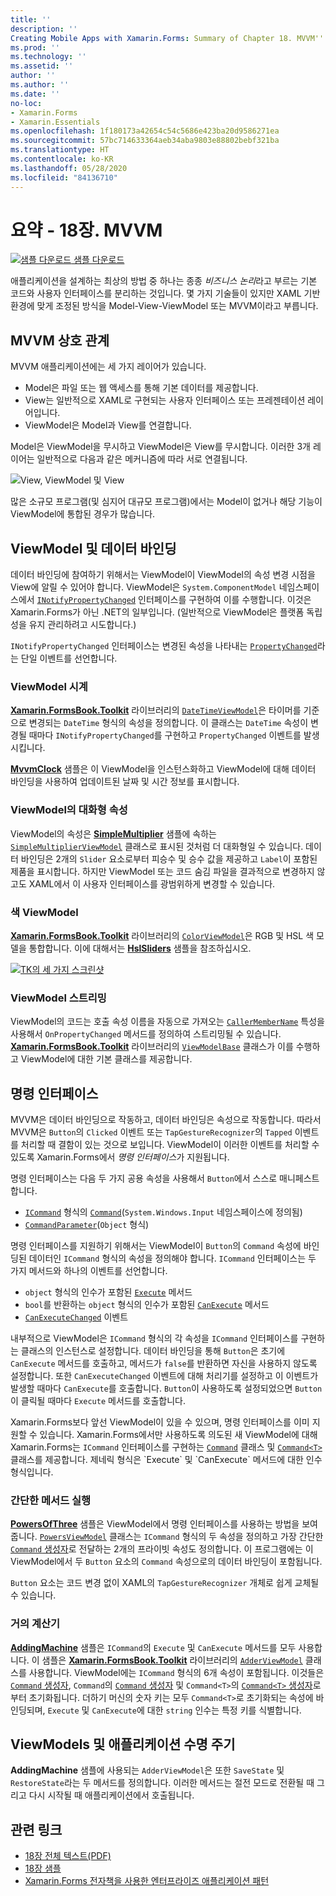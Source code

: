 ```yaml
---
title: ''
description: ''
Creating Mobile Apps with Xamarin.Forms: Summary of Chapter 18. MVVM''
ms.prod: ''
ms.technology: ''
ms.assetid: ''
author: ''
ms.author: ''
ms.date: ''
no-loc:
- Xamarin.Forms
- Xamarin.Essentials
ms.openlocfilehash: 1f180173a42654c54c5686e423ba20d9586271ea
ms.sourcegitcommit: 57bc714633364aeb34aba9803e88802bebf321ba
ms.translationtype: HT
ms.contentlocale: ko-KR
ms.lasthandoff: 05/28/2020
ms.locfileid: "84136710"
---
```

# <a name="summary-of-chapter-18-mvvm"></a>요약 - 18장. MVVM

[![샘플 다운로드](~/media/shared/download.png) 샘플 다운로드](https://github.com/xamarin/xamarin-forms-book-samples/tree/master/Chapter18)

애플리케이션을 설계하는 최상의 방법 중 하나는 종종 *비즈니스 논리*라고 부르는 기본 코드와 사용자 인터페이스를 분리하는 것입니다. 몇 가지 기술들이 있지만 XAML 기반 환경에 맞게 조정된 방식을 Model-View-ViewModel 또는 MVVM이라고 부릅니다.

## <a name="mvvm-interrelationships"></a>MVVM 상호 관계

MVVM 애플리케이션에는 세 가지 레이어가 있습니다.

- Model은 파일 또는 웹 액세스를 통해 기본 데이터를 제공합니다.
- View는 일반적으로 XAML로 구현되는 사용자 인터페이스 또는 프레젠테이션 레이어입니다.
- ViewModel은 Model과 View를 연결합니다.

Model은 ViewModel을 무시하고 ViewModel은 View를 무시합니다. 이러한 3개 레이어는 일반적으로 다음과 같은 메커니즘에 따라 서로 연결됩니다.

![View, ViewModel 및 View](images/ch18fg03.png "MVVM")

많은 소규모 프로그램(및 심지어 대규모 프로그램)에서는 Model이 없거나 해당 기능이 ViewModel에 통합된 경우가 많습니다.

## <a name="viewmodels-and-data-binding"></a>ViewModel 및 데이터 바인딩

데이터 바인딩에 참여하기 위해서는 ViewModel이 ViewModel의 속성 변경 시점을 View에 알릴 수 있어야 합니다. ViewModel은 `System.ComponentModel` 네임스페이스에서 [`INotifyPropertyChanged`](xref:System.ComponentModel.INotifyPropertyChanged) 인터페이스를 구현하여 이를 수행합니다. 이것은 Xamarin.Forms가 아닌 .NET의 일부입니다. (일반적으로 ViewModel은 플랫폼 독립성을 유지 관리하려고 시도합니다.)

`INotifyPropertyChanged` 인터페이스는 변경된 속성을 나타내는 [`PropertyChanged`](xref:System.ComponentModel.INotifyPropertyChanged)라는 단일 이벤트를 선언합니다.

### <a name="a-viewmodel-clock"></a>ViewModel 시계

[**Xamarin.FormsBook.Toolkit**](https://github.com/xamarin/xamarin-forms-book-samples/tree/master/Libraries/Xamarin.FormsBook.Toolkit/Xamarin.FormsBook.Toolkit) 라이브러리의 [`DateTimeViewModel`](https://github.com/xamarin/xamarin-forms-book-samples/blob/master/Libraries/Xamarin.FormsBook.Toolkit/Xamarin.FormsBook.Toolkit/DateTimeViewModel.cs)은 타이머를 기준으로 변경되는 `DateTime` 형식의 속성을 정의합니다. 이 클래스는 `DateTime` 속성이 변경될 때마다 `INotifyPropertyChanged`를 구현하고 `PropertyChanged` 이벤트를 발생시킵니다.

[**MvvmClock**](https://github.com/xamarin/xamarin-forms-book-samples/tree/master/Chapter18/MvvmClock) 샘플은 이 ViewModel을 인스턴스화하고 ViewModel에 대해 데이터 바인딩을 사용하여 업데이트된 날짜 및 시간 정보를 표시합니다.

### <a name="interactive-properties-in-a-viewmodel"></a>ViewModel의 대화형 속성

ViewModel의 속성은 [**SimpleMultiplier**](https://github.com/xamarin/xamarin-forms-book-samples/tree/master/Chapter18/SimpleMultiplier) 샘플에 속하는 [`SimpleMultiplierViewModel`](https://github.com/xamarin/xamarin-forms-book-samples/blob/master/Chapter18/SimpleMultiplier/SimpleMultiplier/SimpleMultiplier/SimpleMultiplierViewModel.cs) 클래스로 표시된 것처럼 더 대화형일 수 있습니다. 데이터 바인딩은 2개의 `Slider` 요소로부터 피승수 및 승수 값을 제공하고 `Label`이 포함된 제품을 표시합니다. 하지만 ViewModel 또는 코드 숨김 파일을 결과적으로 변경하지 않고도 XAML에서 이 사용자 인터페이스를 광범위하게 변경할 수 있습니다.

### <a name="a-color-viewmodel"></a>색 ViewModel

[**Xamarin.FormsBook.Toolkit**](https://github.com/xamarin/xamarin-forms-book-samples/tree/master/Libraries/Xamarin.FormsBook.Toolkit/Xamarin.FormsBook.Toolkit) 라이브러리의 [`ColorViewModel`](https://github.com/xamarin/xamarin-forms-book-samples/blob/master/Libraries/Xamarin.FormsBook.Toolkit/Xamarin.FormsBook.Toolkit/ColorViewModel.cs)은 RGB 및 HSL 색 모델을 통합합니다. 이에 대해서는 [**HslSliders**](https://github.com/xamarin/xamarin-forms-book-samples/tree/master/Chapter18/HslSliders) 샘플을 참조하십시오.

[![TK의 세 가지 스크린샷](images/ch18fg08-small.png "HSL 색 모델")](images/ch18fg08-large.png#lightbox "HSL 색 모델")

### <a name="streamlining-the-viewmodel"></a>ViewModel 스트리밍

ViewModel의 코드는 호출 속성 이름을 자동으로 가져오는 [`CallerMemberName`](xref:System.Runtime.CompilerServices.CallerMemberNameAttribute) 특성을 사용해서 `OnPropertyChanged` 메서드를 정의하여 스트리밍될 수 있습니다. [**Xamarin.FormsBook.Toolkit**](https://github.com/xamarin/xamarin-forms-book-samples/tree/master/Libraries/Xamarin.FormsBook.Toolkit/Xamarin.FormsBook.Toolkit) 라이브러리의 [`ViewModelBase`](https://github.com/xamarin/xamarin-forms-book-samples/blob/master/Libraries/Xamarin.FormsBook.Toolkit/Xamarin.FormsBook.Toolkit/ViewModelBase.cs) 클래스가 이를 수행하고 ViewModel에 대한 기본 클래스를 제공합니다.

## <a name="the-command-interface"></a>명령 인터페이스

MVVM은 데이터 바인딩으로 작동하고, 데이터 바인딩은 속성으로 작동합니다. 따라서 MVVM은 `Button`의 `Clicked` 이벤트 또는 `TapGestureRecognizer`의 `Tapped` 이벤트를 처리할 때 결함이 있는 것으로 보입니다. ViewModel이 이러한 이벤트를 처리할 수 있도록 Xamarin.Forms에서 *명령 인터페이스*가 지원됩니다.

명령 인터페이스는 다음 두 가지 공용 속성을 사용해서 `Button`에서 스스로 매니페스트합니다.

- [`ICommand`](xref:System.Windows.Input.ICommand) 형식의 [`Command`](xref:Xamarin.Forms.Button.Command)(`System.Windows.Input` 네임스페이스에 정의됨)
- [`CommandParameter`](xref:Xamarin.Forms.Button.CommandParameter)(`Object` 형식)

명령 인터페이스를 지원하기 위해서는 ViewModel이 `Button`의 `Command` 속성에 바인딩된 데이터인 `ICommand` 형식의 속성을 정의해야 합니다. `ICommand` 인터페이스는 두 가지 메서드와 하나의 이벤트를 선언합니다.

- `object` 형식의 인수가 포함된 [`Execute`](xref:System.Windows.Input.ICommand.Execute(System.Object)) 메서드
- `bool`를 반환하는 `object` 형식의 인수가 포함된 [`CanExecute`](xref:System.Windows.Input.ICommand.CanExecute(System.Object)) 메서드
- [`CanExecuteChanged`](xref:System.Windows.Input.ICommand.CanExecuteChanged) 이벤트

내부적으로 ViewModel은 `ICommand` 형식의 각 속성을 `ICommand` 인터페이스를 구현하는 클래스의 인스턴스로 설정합니다. 데이터 바인딩을 통해 `Button`은 초기에 `CanExecute` 메서드를 호출하고, 메서드가 `false`를 반환하면 자신을 사용하지 않도록 설정합니다. 또한 `CanExecuteChanged` 이벤트에 대해 처리기를 설정하고 이 이벤트가 발생할 때마다 `CanExecute`를 호출합니다. `Button`이 사용하도록 설정되었으면 `Button`이 클릭될 때마다 `Execute` 메서드를 호출합니다.

Xamarin.Forms보다 앞선 ViewModel이 있을 수 있으며, 명령 인터페이스를 이미 지원할 수 있습니다. Xamarin.Forms에서만 사용하도록 의도된 새 ViewModel에 대해 Xamarin.Forms는 `ICommand` 인터페이스를 구현하는 [`Command`](xref:Xamarin.Forms.Command) 클래스 및 [`Command<T>`](xref:Xamarin.Forms.Command`1) 클래스를 제공합니다. 제네릭 형식은 `Execute` 및 `CanExecute` 메서드에 대한 인수 형식입니다.

### <a name="simple-method-executions"></a>간단한 메서드 실행

[**PowersOfThree**](https://github.com/xamarin/xamarin-forms-book-samples/tree/master/Chapter18/PowersOfThree) 샘플은 ViewModel에서 명령 인터페이스를 사용하는 방법을 보여줍니다. [`PowersViewModel`](https://github.com/xamarin/xamarin-forms-book-samples/blob/master/Chapter18/PowersOfThree/PowersOfThree/PowersOfThree/PowersViewModel.cs) 클래스는 `ICommand` 형식의 두 속성을 정의하고 가장 간단한 [`Command` 생성자](xref:Xamarin.Forms.Command.%23ctor(System.Action))로 전달하는 2개의 프라이빗 속성도 정의합니다. 이 프로그램에는 이 ViewModel에서 두 `Button` 요소의 `Command` 속성으로의 데이터 바인딩이 포함됩니다.

`Button` 요소는 코드 변경 없이 XAML의 `TapGestureRecognizer` 개체로 쉽게 교체될 수 있습니다.

### <a name="a-calculator-almost"></a>거의 계산기

[**AddingMachine**](https://github.com/xamarin/xamarin-forms-book-samples/tree/master/Chapter18/AddingMachine) 샘플은 `ICommand`의 `Execute` 및 `CanExecute` 메서드를 모두 사용합니다. 이 샘플은 [**Xamarin.FormsBook.Toolkit**](https://github.com/xamarin/xamarin-forms-book-samples/blob/master/Libraries/Xamarin.FormsBook.Toolkit/Xamarin.FormsBook.Toolkit/AdderViewModel.cs) 라이브러리의 [`AdderViewModel`](https://github.com/xamarin/xamarin-forms-book-samples/blob/master/Libraries/Xamarin.FormsBook.Toolkit/Xamarin.FormsBook.Toolkit/AdderViewModel.cs) 클래스를 사용합니다. ViewModel에는 `ICommand` 형식의 6개 속성이 포함됩니다. 이것들은 [`Command` 생성자](xref:Xamarin.Forms.Command.%23ctor(System.Action)), `Command`의 [`Command` 생성자](xref:Xamarin.Forms.Command.%23ctor(System.Action,System.Func{System.Boolean})) 및 `Command<T>`의 [`Command<T>` 생성자](https://docs.microsoft.com/dotnet/api/xamarin.forms.command.-ctor?view=xamarin-forms#Xamarin_Forms_Command__ctor_System_Action_System_Object__System_Func_System_Object_System_Boolean__)로부터 초기화됩니다. 더하기 머신의 숫자 키는 모두 `Command<T>`로 초기화되는 속성에 바인딩되며, `Execute` 및 `CanExecute`에 대한 `string` 인수는 특정 키를 식별합니다.

## <a name="viewmodels-and-the-application-lifecycle"></a>ViewModels 및 애플리케이션 수명 주기

**AddingMachine** 샘플에 사용되는 `AdderViewModel`은 또한 `SaveState` 및 `RestoreState`라는 두 메서드를 정의합니다. 이러한 메서드는 절전 모드로 전환될 때 그리고 다시 시작될 때 애플리케이션에서 호출됩니다.

## <a name="related-links"></a>관련 링크

- [18장 전체 텍스트(PDF)](https://download.xamarin.com/developer/xamarin-forms-book/XamarinFormsBook-Ch18-Apr2016.pdf)
- [18장 샘플](https://github.com/xamarin/xamarin-forms-book-samples/tree/master/Chapter18)
- [Xamarin.Forms 전자책을 사용한 엔터프라이즈 애플리케이션 패턴](~/xamarin-forms/enterprise-application-patterns/index.md)
